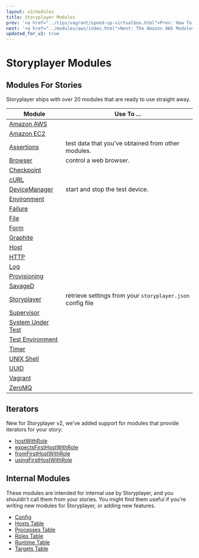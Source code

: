```yaml
---
layout: v2/modules
title: Storyplayer Modules
prev: '<a href="../tips/vagrant/speed-up-virtualbox.html">Prev: How To Speed Up Vagrant VMs</a>'
next: '<a href="../modules/aws/index.html">Next: The Amazon AWS Module</a>'
updated_for_v2: true
---
```


# Storyplayer Modules

## Modules For Stories

Storyplayer ships with over 20 modules that are ready to use straight away.

Module | Use To ...
-------|------------
[Amazon AWS](aws/index.html) |
[Amazon EC2](ec2/index.html) |
[Assertions](asserts/index.html) | test data that you've obtained from other modules.
[Browser](browser/index.html) | control a web browser.
[Checkpoint](checkpoint/index.html) |
[cURL](curl/index.html) |
[DeviceManager](devicemanager/index.html) | start and stop the test device.
[Environment](environment/index.html) |
[Failure](failure/index.html) |
[File](file/index.html) |
[Form](form/index.html) |
[Graphite](graphite/index.html) |
[Host](host/index.html) |
[HTTP](http/index.html) |
[Log](log/index.html) |
[Provisioning](provisioning/index.html) |
[SavageD](savaged/index.html) |
[Storyplayer](storyplayer/index.html) | retrieve settings from your `storyplayer.json` config file
[Supervisor](supervisor/index.html) |
[System Under Test](systemundertest/index.html) |
[Test Environment](testenvironment/index.html) |
[Timer](timer/index.html) |
[UNIX Shell](shell/index.html) |
[UUID](uuid/index.html) |
[Vagrant](vagrant/index.html) |
[ZeroMQ](zeromq/index.html) |

## Iterators

New for Storyplayer v2, we've added support for modules that provide iterators for your story:

* [hostWithRole](iterators/hostWithRole.html)
* [expectsFirstHostWithRole](iterators/expectsFirstHostWithRole.html)
* [fromFirstHostWithRole](iterators/fromFirstHostWithRole.html)
* [usingFirstHostWithRole](iterators/usingFirstHostWithRole.html)

## Internal Modules

These modules are intended for internal use by Storyplayer, and you shouldn't call them from your stories. You might find them useful if you're writing new modules for Storyplayer, or adding new features.

* [Config](config/index.html)
* [Hosts Table](hoststable/index.html)
* [Processes Table](processestable/index.html)
* [Roles Table](rolestable/index.html)
* [Runtime Table](runtimetable/index.html)
* [Targets Table](targetstable/index.html)